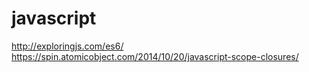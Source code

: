 # javascript

http://exploringjs.com/es6/
https://spin.atomicobject.com/2014/10/20/javascript-scope-closures/